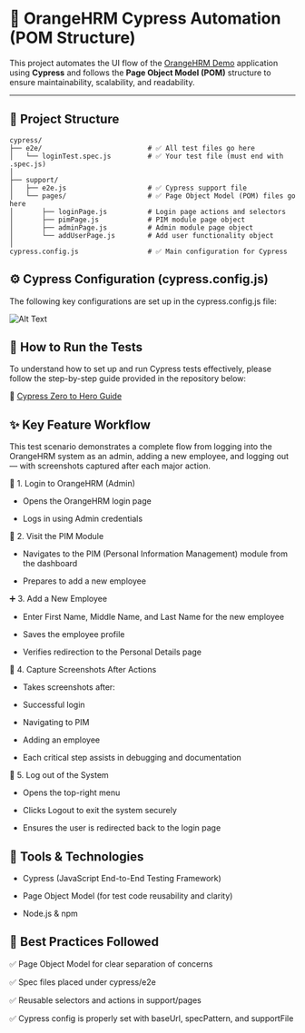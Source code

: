 # 🧪 OrangeHRM Cypress Automation (POM Structure)

This project automates the UI flow of the [OrangeHRM Demo](https://opensource-demo.orangehrmlive.com) application using **Cypress** and follows the **Page Object Model (POM)** structure to ensure maintainability, scalability, and readability.

---

## 📁 Project Structure

```
cypress/
├── e2e/                          # ✅ All test files go here
│   └── loginTest.spec.js         # ✅ Your test file (must end with .spec.js)
│
├── support/
│   ├── e2e.js                    # ✅ Cypress support file
│   └── pages/                    # ✅ Page Object Model (POM) files go here
│       ├── loginPage.js          # Login page actions and selectors
│       ├── pimPage.js            # PIM module page object
│       ├── adminPage.js          # Admin module page object
│       └── addUserPage.js        # Add user functionality object
│
cypress.config.js                 # ✅ Main configuration for Cypress
```

## ⚙️ Cypress Configuration (cypress.config.js)
The following key configurations are set up in the cypress.config.js file:

![Alt Text](https://github.com/user-attachments/assets/f0bc2bb1-cc64-495c-9252-8f995543438c)

## 🧪 How to Run the Tests
To understand how to set up and run Cypress tests effectively, please follow the step-by-step guide provided in the repository below:

🔗 [Cypress Zero to Hero Guide](https://github.com/rahmannazneen/cypress-zero-to-hero)

## ✨ Key Feature Workflow
This test scenario demonstrates a complete flow from logging into the OrangeHRM system as an admin, adding a new employee, and logging out — with screenshots captured after each major action.

🔐 1. Login to OrangeHRM (Admin)
* Opens the OrangeHRM login page

* Logs in using Admin credentials

👤 2. Visit the PIM Module
* Navigates to the PIM (Personal Information Management) module from the dashboard

* Prepares to add a new employee

➕ 3. Add a New Employee
* Enter First Name, Middle Name, and Last Name for the new employee

* Saves the employee profile

* Verifies redirection to the Personal Details page

📸 4. Capture Screenshots After Actions
* Takes screenshots after:

* Successful login

* Navigating to PIM

* Adding an employee

* Each critical step assists in debugging and documentation

🚪 5. Log out of the System
* Opens the top-right menu

* Clicks Logout to exit the system securely

* Ensures the user is redirected back to the login page



## 🧱 Tools & Technologies

 * Cypress (JavaScript End-to-End Testing Framework)

* Page Object Model (for test code reusability and clarity)

* Node.js & npm


## 📌 Best Practices Followed

✅ Page Object Model for clear separation of concerns

✅ Spec files placed under cypress/e2e

✅ Reusable selectors and actions in support/pages

✅ Cypress config is properly set with baseUrl, specPattern, and supportFile


